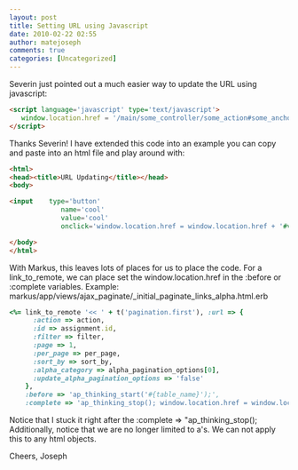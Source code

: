 ```yaml
---
layout: post
title: Setting URL using Javascript
date: 2010-02-22 02:55
author: matejoseph
comments: true
categories: [Uncategorized]
---
```

Severin just pointed out a much easier way to update the URL using javascript:
```html
<script language='javascript' type='text/javascript'>
   window.location.href = '/main/some_controller/some_action#some_anchor';
</script>
```

Thanks Severin!
I have extended this code into an example you can copy and paste into an html file and play around with:
```html
<html>
<head><title>URL Updating</title></head>
<body>

<input    type='button' 
             name='cool'
             value='cool'
             onclick='window.location.href = window.location.href + '#value=param';' />

</body>
</html>
```

With Markus, this leaves lots of places for us to place the code. For a link_to_remote, we can place set the window.location.href in the :before or :complete variables. Example:
markus/app/views/ajax_paginate/_initial_paginate_links_alpha.html.erb
```ruby
<%= link_to_remote '<< ' + t('pagination.first'), :url => {
      :action => action,
      :id => assignment.id,
      :filter => filter,
      :page => 1,
      :per_page => per_page,
      :sort_by => sort_by,
      :alpha_category => alpha_pagination_options[0],
      :update_alpha_pagination_options => 'false'
    },
    :before => 'ap_thinking_start('#{table_name}');',
    :complete => 'ap_thinking_stop(); window.location.href = window.location.href + '#value=param';' %>
```

Notice that I stuck it right after the :complete => "ap_thinking_stop(); Additionally, notice that we are no longer limited to a's. We can not apply this to any html objects.

Cheers,
Joseph

<script src="https://utteranc.es/client.js"
        repo="josephmate/josephmate.github.io"
        issue-number="29"
        theme="github-light"
        crossorigin="anonymous"
        async>
</script>